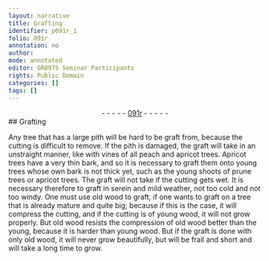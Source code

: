 ```yaml
---
layout: narrative
title: Grafting
identifier: p091r_1
folio: 091r
annotation: no
author:
mode: annotated
editor: GR8975 Seminar Participants
rights: Public Domain
categories: []
tags: []
---
```


 <div class="folio" align="center">- - - - - <a href="http://gallica.bnf.fr/ark:/12148/btv1b10500001g/f187.image" target="_blank">091r</a> - - - - - </div> 
## Grafting

 
 Any tree that has a large pith will be hard to be graft from, because the cutting is difficult to remove. If the pith is damaged, the graft will take in an unstraight manner, like with vines of all peach and apricot trees. Apricot trees have a very thin bark, and so it is necessary to graft them onto young trees whose own bark is not thick yet, such as the young shoots of prune trees or apricot trees. The graft will not take if the cutting gets wet. It is necessary therefore to graft in serein and mild weather, not too cold and not too windy. One must use old wood to graft, if one wants to graft on a tree that is already mature and quite big; because if this is the case, it will compress the cutting, and if the cutting is of young wood, it will not grow properly. But old wood resists the compression of old wood better than the young, because it is harder than young wood. But if the graft is done with only old wood, it will never grow beautifully, but will be frail and short and will take a long time to grow. 
 